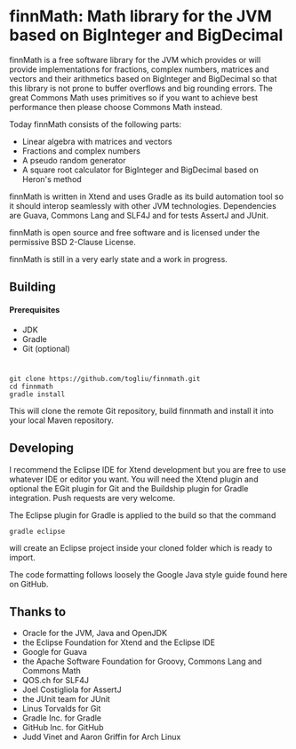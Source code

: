 # finnMath: Math library for the JVM based on BigInteger and BigDecimal

finnMath is a free software library for the JVM which provides or will provide implementations for fractions, 
complex numbers, matrices and vectors and their arithmetics based on BigInteger and BigDecimal so that this 
library is not prone to buffer overflows and big rounding errors. The great Commons Math uses primitives 
so if you want to achieve best performance then please choose Commons Math instead.

Today finnMath consists of the following parts:
* Linear algebra with matrices and vectors
* Fractions and complex numbers
* A pseudo random generator
* A square root calculator for BigInteger and BigDecimal based on Heron's method

finnMath is written in Xtend and uses Gradle as its build automation tool so it should interop 
seamlessly with other JVM technologies.
Dependencies are Guava, Commons Lang and SLF4J and for tests AssertJ and JUnit.

finnMath is open source and free software and is licensed under the permissive BSD 2-Clause License.

finnMath is still in a very early state and a work in progress.

## Building

#### Prerequisites
* JDK
* Gradle
* Git (optional)
#
	git clone https://github.com/togliu/finnmath.git
	cd finnmath
	gradle install

This will clone the remote Git repository, build finnmath and install it into your local Maven repository.

## Developing

I recommend the Eclipse IDE for Xtend development but you are free to use whatever IDE or editor you want.
You will need the Xtend plugin and optional the EGit plugin for Git and the Buildship plugin for Gradle
integration. Push requests are very welcome.

The Eclipse plugin for Gradle is applied to the build so that the command

    gradle eclipse

will create an Eclipse project inside your cloned folder which is ready to import.

The code formatting follows loosely the Google Java style guide found here on GitHub.    

## Thanks to
* Oracle for the JVM, Java and OpenJDK
* the Eclipse Foundation for Xtend and the Eclipse IDE
* Google for Guava
* the Apache Software Foundation for Groovy, Commons Lang and Commons Math
* QOS.ch for SLF4J 
* Joel Costigliola for AssertJ
* the JUnit team for JUnit
* Linus Torvalds for Git
* Gradle Inc. for Gradle
* GitHub Inc. for GitHub
* Judd Vinet and Aaron Griffin for Arch Linux

